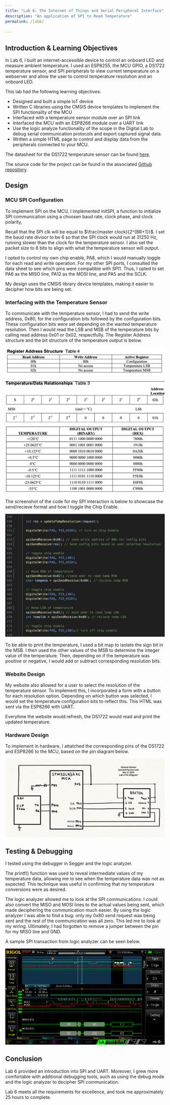 ```yaml
---
title: "Lab 6: The Internet of Things and Serial Peripheral Interface"
description: "An application of SPI to Read Temperature"
permalink: /lab6/

---
```


## Introduction & Learning Objectives
In Lab 6, I built an internet-accessible device to control an onboard LED and measure ambient temperature. I used an ESP8255, the MCU GPIO, a DS1722 temperature sensor, and SPI peripherals to view current temperature on a webserver and allow the user to control temperature resolution and an onboard LED.

This lab had the following learning objectives: 
<ul>
<li>Designed and built a simple IoT device</li>
<li>Written C libraries using the CMSIS device templates to implement the SPI functionality of the MCU</li>
<li>Interfaced with a temperature sensor module over an SPI link</li>
<li>Interfaced the MCU with an ESP8266 module over a UART link</li>
<li>Use the logic analyze functionality of the scope in the Digital Lab to debug serial communication protocols and export captured signal data.</li>
<li>Written a simple HTML page to control and display data from the peripherals connected to your MCU.</li>
</ul>

The datasheet for the DS1722 temperature sensor can be found [here](https://hmc-e155.github.io/assets/doc/ds1722.pdf).


The source code for the project can be found in the associated [Github repository](https://github.com/vparizot/e155-lab6).

## Design
### MCU SPI Configuration
To implement SPI on the MCU, I implemented initSPI, a function to initialize SPI communication using a choosen baud rate, clock phase, and clock polarity,  

Recall that the SPI clk will be equal to $\frac{master clock}{2^{BR+1}}$. I set the baud rate divisor to be 6 so that the SPI clock would run at 31250 Hz, running slower than the clock for the temperature sensor. I also set the packet size to 8 bits to align with what the temperature sensor will output.

I opted to control my own chip enable, PA8, which I would manually toggle for each read and write operation. For my other SPI ports, I consulted the data sheet to see which pins were compatible with SPI1. Thus, I opted to set PA6 as the MISO line, PA12 as the MOSI line, and PA5 and the SCLK.

My design uses the CMSIS library device templates, making it easier to decipher how bits are being set.


### Interfacing with the Temperature Sensor
To communicate with the temperature sensor, I had to send the write address, 0x80, for the configuration bits followed by the configuration bits. These configuration bits were set depending on the wanted temperature resolution. Then I would read the LSB and MSB of the temperature bits by calling read address 0x01 or 0x02, respectfully. The Register Address structure and the bit structure of the temperature output is below. 

![Register Address Structure for DS1722](/assets/images/lab6/RegisterAddressStructure.png) 

![Temperature Bit Structure for DS1722](/assets/images/lab6/TemperatureBitStructure.png) 

The screenshot of the code for my SPI interaction is below to showcase the send/recieve format and how I toggle the Chip Enable. 

![SPI Interaction with Temperature Sensor](/assets/images/lab6/SPIcodeInteraction.png) 

To be able to print the temperature, I used a bit map to isolate the sign bit in the MSB. I then used the other values of the MSB to determine the integer value of the temperature. Then, depending on if the temperature was positive or negative, I would add or subtract corresponding resolution bits. 



### Website Design
My website also allowed for a user to select the resolution of the temperature sensor. To implement this, I incorporated a form with a button for each resolution option. Depending on which button was selected, I would set the temperature configuration bits to reflect this. This HTML was sent via the ESP8266 with UART.

Everytime the website would refresh, the DS1722 would read and print the updated temperature.

### Hardware Design
To implement in hardware, I attatched the corresponding pins of the DS1722 and ESP8266 to the MCU, based on the pin diagram below.

![SPI Interaction with Temperature Sensor](/assets/images/lab6/pinDiagram.jpeg) 


## Testing & Debugging
I tested using the debugger in Segger and the logic analyzer.

The printf() function was used to reveal intermediate values of my temperature data, allowing me to see when the temperature data was not as expected. This technique was useful in confirming that my temperature conversions were as desired. 

The logic analyzer allowed me to look at the SPI communications. I could also convert the MISO and MOSI lines to the actual values being sent, which made deciphering the communication much easier. By using the logic analyzer I was able to find a bug: only my 0x80 send request was being sent and the rest of the communication was all zero. This led me to look at my wiring. Ultimately, I had forgotten to remove a jumper between the pin for my MISO line and GND.

A sample SPI transaction from logic analyzer can be seen below. 

![Lab 6 SPI Transaction on Logic Analyzer](/assets/images/lab6/DS1Z_QuickPrint12.png) 

## Conclusion
Lab 6 provided an introduction into SPI and UART. Moreover, I grew more comfortable with additional debugging tools, such as using the debug mode and the logic analyzer to decipher SPI communication.

Lab 6 meets all the requirements for excellence, and took me approximately 25 hours to complete.




